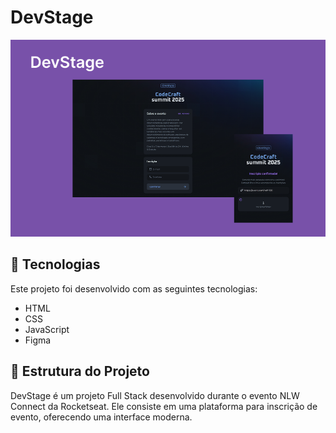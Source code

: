 # DevStage

![Captura de Tela do Projeto](./.github/DevStage.png)

## 🚀 Tecnologias

Este projeto foi desenvolvido com as seguintes tecnologias:
- HTML
- CSS
- JavaScript
- Figma

## 📂 Estrutura do Projeto
DevStage é um projeto Full Stack desenvolvido durante o evento NLW Connect da Rocketseat. Ele consiste em uma plataforma para inscrição de evento, oferecendo uma interface moderna.


